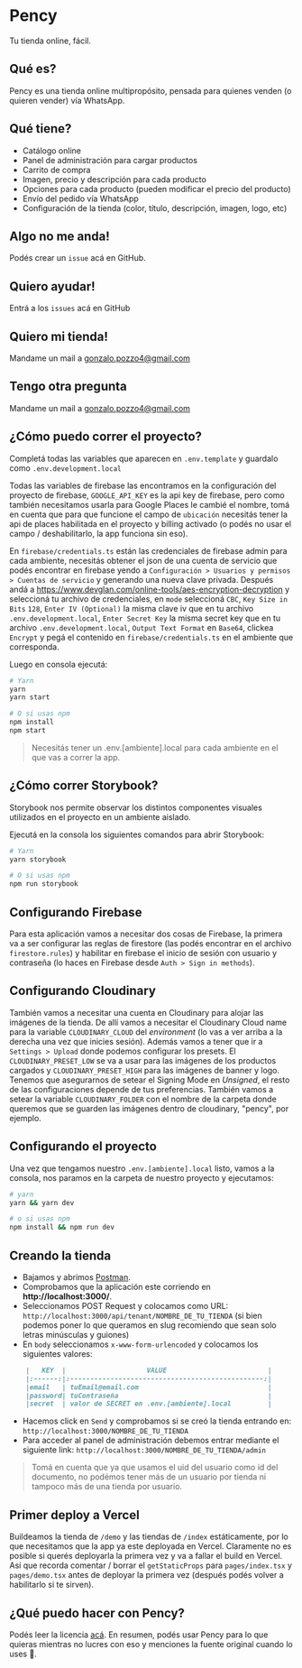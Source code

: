 # Pency
Tu tienda online, fácil.

## Qué es?
Pency es una tienda online multipropósito, pensada para quienes venden (o quieren vender) vía WhatsApp.

## Qué tiene?
* Catálogo online
* Panel de administración para cargar productos
* Carrito de compra
* Imagen, precio y descripción para cada producto
* Opciones para cada producto (pueden modificar el precio del producto)
* Envío del pedido vía WhatsApp
* Configuración de la tienda (color, título, descripción, imagen, logo, etc)

## Algo no me anda!
Podés crear un `issue` acá en GitHub.

## Quiero ayudar!
Entrá a los `issues` acá en GitHub

## Quiero mi tienda!
Mandame un mail a gonzalo.pozzo4@gmail.com

## Tengo otra pregunta
Mandame un mail a gonzalo.pozzo4@gmail.com

## ¿Cómo puedo correr el proyecto?
Completá todas las variables que aparecen en `.env.template` y guardalo como `.env.development.local`

Todas las variables de firebase las encontramos en la configuración del proyecto de firebase, `GOOGLE_API_KEY` es la api key de firebase, pero como también necesitamos usarla para Google Places le cambié el nombre, tomá en cuenta que para que funcione el campo de `ubicación` necesitás tener la api de places habilitada en el proyecto y billing activado (o podés no usar el campo / deshabilitarlo, la app funciona sin eso).

En `firebase/credentials.ts` están las credenciales de firebase admin para cada ambiente, necesitás obtener el json de una cuenta de servicio que podés encontrar en firebase yendo a `Configuración > Usuarios y permisos > Cuentas de servicio` y generando una nueva clave privada. Después andá a https://www.devglan.com/online-tools/aes-encryption-decryption y seleccioná tu archivo de credenciales, en `mode` seleccioná `CBC`, `Key Size in Bits` `128`, `Enter IV (Optional)` la misma clave iv que en tu archivo `.env.development.local`, `Enter Secret Key` la misma secret key que en tu archivo `.env.development.local`, `Output Text Format` en `Base64`, clickea `Encrypt` y pegá el contenido en `firebase/credentials.ts` en el ambiente que corresponda.

Luego en consola ejecutá:
```bash
# Yarn
yarn
yarn start

# O si usas npm
npm install
npm start
```
> Necesitás tener un .env.[ambiente].local para cada ambiente en el que vas a correr la app.

## ¿Cómo correr Storybook?
Storybook nos permite observar los distintos componentes visuales utilizados en el proyecto en un ambiente aislado.

Ejecutá en la consola los siguientes comandos para abrir Storybook:

```bash
# Yarn
yarn storybook

# O si usas npm
npm run storybook
```

## Configurando Firebase
Para esta aplicación vamos a necesitar dos cosas de Firebase, la primera va a ser configurar las reglas de firestore (las podés encontrar en el archivo `firestore.rules`) y habilitar en firebase el inicio de sesión con usuario y contraseña (lo haces en Firebase desde `Auth > Sign in methods`).

## Configurando Cloudinary
También vamos a necesitar una cuenta en Cloudinary para alojar las imágenes de la tienda. De allí vamos a necesitar el Cloudinary Cloud name para la variable `CLOUDINARY_CLOUD` del _environment_ (lo vas a ver arriba a la derecha una vez que inicies sesión). Además vamos a tener que ir a `Settings > Upload` donde podemos configurar los presets. El `CLOUDINARY_PRESET_LOW` se va a usar para las imágenes de los productos cargados y `CLOUDINARY_PRESET_HIGH` para las imágenes de banner y logo. Tenemos que asegurarnos de setear el Signing Mode en *Unsigned*, el resto de las configuraciones depende de tus preferencias. También vamos a setear la variable `CLOUDINARY_FOLDER` con el nombre de la carpeta donde queremos que se guarden las imágenes dentro de cloudinary, "pency", por ejemplo.

## Configurando el proyecto
Una vez que tengamos nuestro `.env.[ambiente].local` listo, vamos a la consola, nos paramos en la carpeta de nuestro proyecto y ejecutamos:

```bash
# yarn
yarn && yarn dev

# o si usas npm
npm install && npm run dev
```

## Creando la tienda
 - Bajamos y abrimos [Postman](https://www.postman.com/downloads/).
 - Comprobamos que la aplicación este corriendo en **http://localhost:3000/**.
 - Seleccionamos POST Request y colocamos como URL: `http://localhost:3000/api/tenant/NOMBRE_DE_TU_TIENDA` (si bien podemos poner lo que queramos en slug recomiendo que sean solo letras minúsculas y guiones)
 - En `body` seleccionamos `x-www-form-urlencoded` y colocamos los siguientes valores:
```markdown
	|   KEY  |                    VALUE                         |
	|:------:|:------------------------------------------------:|
	|email   | tuEmail@email.com                                |
	|password| tuContraseña                                     |
	|secret  | valor de SECRET en .env.[ambiente].local         |
```
 - Hacemos click en `Send` y comprobamos si se creó la tienda entrando en: `http://localhost:3000/NOMBRE_DE_TU_TIENDA`
 -  Para acceder al panel de administración debemos entrar mediante el siguiente link: `http://localhost:3000/NOMBRE_DE_TU_TIENDA/admin`
 > Tomá en cuenta que ya que usamos el uid del usuario como id del documento, no podémos tener más de un usuario por tienda ni tampoco más de una tienda por usuario.

## Primer deploy a Vercel
Buildeamos la tienda de `/demo` y las tiendas de `/index` estáticamente, por lo que necesitamos que la app ya este deployada en Vercel. Claramente no es posible si querés deployarla la primera vez y va a fallar el build en Vercel. Así que recorda comentar / borrar el `getStaticProps` para `pages/index.tsx` y `pages/demo.tsx` antes de deployar la primera vez (después podés volver a habilitarlo si te sirven).

## ¿Qué puedo hacer con Pency?
Podés leer la licencia [acá](./LICENSE.md). En resumen, podés usar Pency para lo que quieras mientras no lucres con eso y menciones la fuente original cuando lo uses 🥰.
